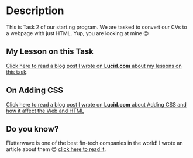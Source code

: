 # Description
This is Task 2 of our start.ng program. We are tasked to convert our CVs to a webpage with just HTML. Yup, you are looking at mine 😊

## My Lesson on this Task
[Click here to read a blog post I wrote on **Lucid.com** about my lessons on this task](https://lucid.blog/ebereuzodufa/post/1566651464).

## On Adding CSS
[Click here to read a blog post I wrote on **Lucid.com** about Adding CSS and how it affect the Web and HTML](https://lucid.blog/ebereuzodufa/post/css-the-flesh-of-the-web-10b)

## Do you know?
Flutterwave is one of the best fin-tech companies in the world! I wrote an article about them 😊 [click here to read it](https://tinostyles.blogspot.com/2019/08/flutterwave-caring-giant.html).
